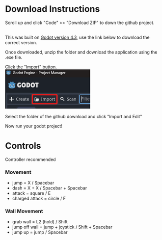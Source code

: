 <h1>Download Instructions</h1>
Scroll up and click "Code" >> "Download ZIP"  to down the github project.<br><br>

This was built on [Godot version 4.3](https://godotengine.org/download/archive/4.3-stable/), use the link below to download the correct version.

Once downloaded, unzip the folder and download the application using the .exe file.

Click the "Import" button.<br>
![Import your project](/assets/step_1.png)

Select the folder of the github download and click "Import and Edit"

Now run your godot project!

<h1>Controls</h1>
Controller recommended

<h3>Movement</h3>

  - jump = X   /   Spacebar
  - dash = X + X   /   Spacebar + Spacebar
  - attack = square   /   E
  - charged attack = circle   /   F

<h3>Wall Movement</h3>

  - grab wall = L2 (hold)   /   Shift
  - jump off wall = jump + joystick   /   Shift + Spacebar
  - jump up = jump   /   Spacebar

